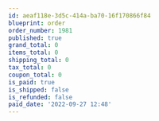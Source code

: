 ```yaml
---
id: aeaf118e-3d5c-414a-ba70-16f170866f84
blueprint: order
order_number: 1981
published: true
grand_total: 0
items_total: 0
shipping_total: 0
tax_total: 0
coupon_total: 0
is_paid: true
is_shipped: false
is_refunded: false
paid_date: '2022-09-27 12:48'
---
```

